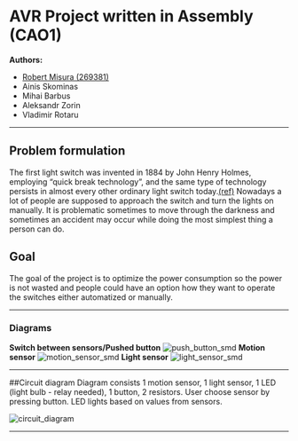 # AVR Project written in Assembly (CAO1)

**Authors:**
   - [Robert Misura (269381)](github.com/R0b1S)
   - Ainis Skominas
   - Mihai Barbus
   - Aleksandr Zorin
   - Vladimir Rotaru
---

## Problem formulation
The first light switch was invented in 1884 by John Henry Holmes, employing “quick break technology”, and the same type of technology persists in almost every other ordinary light switch today.[(ref)](https://en.wikipedia.org/wiki/Light_switch) Nowadays a lot of people are supposed to approach the switch and turn the lights on manually. It is problematic sometimes to move through the darkness and sometimes an accident may occur while doing the most simplest thing a person can do.

## Goal
The goal of the project is to optimize the power consumption so the power is not wasted and people could have an option how they want to operate the switches either automatized or manually.

---
### Diagrams
**Switch between sensors/Pushed button**
![push_button_smd](/appendix/button_push_smd.png)
**Motion sensor**
![motion_sensor_smd](/appendix/motion_sensor_smd.png)
**Light sensor**
![light_sensor_smd](/appendix/light_sensor_smd.png)

---

##Circuit diagram
Diagram consists 1 motion sensor, 1 light sensor, 1 LED (light bulb - relay needed), 1 button, 2 resistors. User choose sensor by pressing button. LED lights based on values from sensors.

![circuit_diagram](/appendix/circuit_diagram.png)

---
